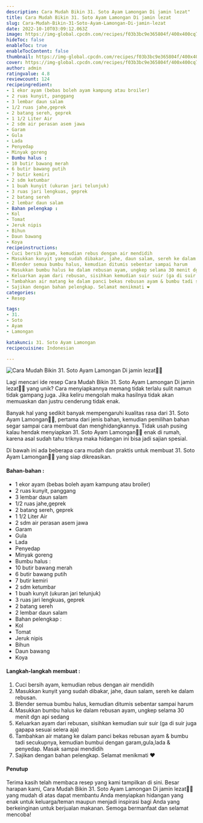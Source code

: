 ```yaml
---
description: Cara Mudah Bikin 31. Soto Ayam Lamongan Di jamin lezat"
title: Cara Mudah Bikin 31. Soto Ayam Lamongan Di jamin lezat
slug: Cara-Mudah-Bikin-31-Soto-Ayam-Lamongan-Di-jamin-lezat
date: 2022-10-10T03:09:12.063Z
image: https://img-global.cpcdn.com/recipes/f03b3bc9e365804f/400x400cq70/photo.jpg
hideToc: false
enableToc: true
enableTocContent: false
thumbnail: https://img-global.cpcdn.com/recipes/f03b3bc9e365804f/400x400cq70/photo.jpg
cover: https://img-global.cpcdn.com/recipes/f03b3bc9e365804f/400x400cq70/photo.jpg
author: admin
ratingvalue: 4.8
reviewcount: 124
recipeingredient:
- 1 ekor ayam (bebas boleh ayam kampung atau broiler)
- 2 ruas kunyit, panggang
- 3 lembar daun salam
- 1/2 ruas jahe,geprek
- 2 batang sereh, geprek
- 1 1/2 Liter Air
- 2 sdm air perasan asem jawa
- Garam
- Gula
- Lada
- Penyedap
- Minyak goreng
- Bumbu halus :
- 10 butir bawang merah
- 6 butir bawang putih
- 7 butir kemiri
- 2 sdm ketumbar
- 1 buah kunyit (ukuran jari telunjuk)
- 3 ruas jari lengkuas, geprek
- 2 batang sereh
- 2 lembar daun salam
- Bahan pelengkap :
- Kol
- Tomat
- Jeruk nipis
- Bihun
- Daun bawang
- Koya
recipeinstructions:
- Cuci bersih ayam, kemudian rebus dengan air mendidih
- Masukkan kunyit yang sudah dibakar, jahe, daun salam, sereh ke dalam rebusan.
- Blender semua bumbu halus, kemudian ditumis sebentar sampai harum
- Masukkan bumbu halus ke dalam rebusan ayam, ungkep selama 30 menit dgn api sedang
- Keluarkan ayam dari rebusan, sisihkan kemudian suir suir (ga di suir juga gapapa sesuai selera aja)
- Tambahkan air matang ke dalam panci bekas rebusan ayam & bumbu tadi secukupnya, kemudian bumbui dengan garam,gula,lada & penyedap. Masak sampai mendidih
- Sajikan dengan bahan pelengkap. Selamat menikmati ❤
categories:
- Resep

tags:
- 31.
- Soto
- Ayam
- Lamongan

katakunci: 31. Soto Ayam Lamongan
recipecuisine: Indonesian

---
```


![Cara Mudah Bikin 31. Soto Ayam Lamongan Di jamin lezat👩‍🍳](https://img-global.cpcdn.com/recipes/f03b3bc9e365804f/400x400cq70/photo.jpg)

Lagi mencari ide resep Cara Mudah Bikin 31. Soto Ayam Lamongan Di jamin lezat👩‍🍳 yang unik? Cara menyiapkannya memang tidak terlalu sulit namun tidak gampang juga. Jika keliru mengolah maka hasilnya tidak akan memuaskan dan justru cenderung tidak enak.

Banyak hal yang sedikit banyak mempengaruhi kualitas rasa dari 31. Soto Ayam Lamongan👩‍🍳, pertama dari jenis bahan, kemudian pemilihan bahan segar sampai cara membuat dan menghidangkannya. Tidak usah pusing kalau hendak menyiapkan 31. Soto Ayam Lamongan👩‍🍳 enak di rumah, karena asal sudah tahu triknya maka hidangan ini bisa jadi sajian spesial.

Di bawah ini ada beberapa cara mudah dan praktis untuk membuat 31. Soto Ayam Lamongan👩‍🍳 yang siap dikreasikan.

<!--inarticleads1-->

#### Bahan-bahan :

- 1 ekor ayam (bebas boleh ayam kampung atau broiler)
- 2 ruas kunyit, panggang
- 3 lembar daun salam
- 1/2 ruas jahe,geprek
- 2 batang sereh, geprek
- 1 1/2 Liter Air
- 2 sdm air perasan asem jawa
- Garam
- Gula
- Lada
- Penyedap
- Minyak goreng
- Bumbu halus :
- 10 butir bawang merah
- 6 butir bawang putih
- 7 butir kemiri
- 2 sdm ketumbar
- 1 buah kunyit (ukuran jari telunjuk)
- 3 ruas jari lengkuas, geprek
- 2 batang sereh
- 2 lembar daun salam
- Bahan pelengkap :
- Kol
- Tomat
- Jeruk nipis
- Bihun
- Daun bawang
- Koya

<!--inarticleads2-->

#### Langkah-langkah membuat :

1. Cuci bersih ayam, kemudian rebus dengan air mendidih
1. Masukkan kunyit yang sudah dibakar, jahe, daun salam, sereh ke dalam rebusan.
1. Blender semua bumbu halus, kemudian ditumis sebentar sampai harum
1. Masukkan bumbu halus ke dalam rebusan ayam, ungkep selama 30 menit dgn api sedang
1. Keluarkan ayam dari rebusan, sisihkan kemudian suir suir (ga di suir juga gapapa sesuai selera aja)
1. Tambahkan air matang ke dalam panci bekas rebusan ayam & bumbu tadi secukupnya, kemudian bumbui dengan garam,gula,lada & penyedap. Masak sampai mendidih
1. Sajikan dengan bahan pelengkap. Selamat menikmati ❤

#### Penutup

Terima kasih telah membaca resep yang kami tampilkan di sini. Besar harapan kami, Cara Mudah Bikin 31. Soto Ayam Lamongan Di jamin lezat👩‍🍳 yang mudah di atas dapat membantu Anda menyiapkan hidangan yang enak untuk keluarga/teman maupun menjadi inspirasi bagi Anda yang berkeinginan untuk berjualan makanan. Semoga bermanfaat dan selamat mencoba!